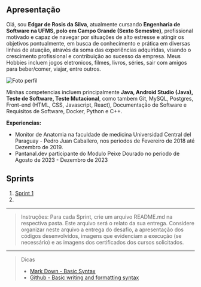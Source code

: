 ## Apresentação

Olá, sou **Edgar de Rosis da Silva**, atualmente cursando **Engenharia de Software na UFMS, polo em Campo Grande (Sexto Semestre)**, profissional motivado e capaz de navegar por situações de alto estresse e atingir os objetivos pontualmente, em busca de conhecimento e prática em diversas linhas de atuação, através da soma das experiências adquiridas, visando o crescimento profissional e contribuição ao sucesso da empresa. Meus Hobbies incluem jogos eletronicos, filmes, livros, séries, sair com amigos para beber/comer, viajar, entre outros. 

![Foto perfil](https://avatars.githubusercontent.com/u/33706301?v=4)

Minhas competencias incluem principalmente **Java, Android Studio (Java), Teste de Software, Teste Mutacional**, como tambem Git, MySQL, Postgres, Front-end (HTML, CSS, Javascript, React), Documentação de Software e Requisitos de Software, Docker, Python e C++.

**Experiencias:**
- Monitor de Anatomia na faculdade de medicina Universidad Central del Paraguay - Pedro Juan Caballero, nos periodos de Fevereiro de 2018 até Dezembro de 2019.
- Pantanal.dev participante do Modulo Peixe Dourado no periodo de Agosto de 2023 - Dezembro de 2023



## Sprints 

1. [Sprint 1](/Sprint1/README.md)
2. 
___

>Instruções:
>Para cada Sprint, crie um arquivo README.md na respectiva pasta. Este arquivo será o relato da sua entrega. Considere organizar neste arquivo a entrega do desafio, a apresentação dos códigos desenvolvidos, imagens que evidenciam a execução (se necessário) e as imagens dos certificados dos cursos solicitados.
___


>Dicas
>- [Mark Down - Basic Syntax](https://www.markdownguide.org/basic-syntax/)
>- [Github - Basic writing and formatting syntax](https://docs.github.com/en/get-started/writing-on-github/getting-started-with-writing-and-formatting-on-github/basic-writing-and-formatting-syntax)
